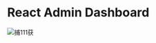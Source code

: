 # React Admin Dashboard

![捕111获](https://user-images.githubusercontent.com/95345540/215979310-8cbf853d-d765-400a-bd13-5e2ae9f08eb3.PNG)
